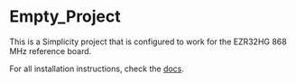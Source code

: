# Empty_Project

This is a Simplicity project that is configured to work for the EZR32HG 868 MHz reference board.


For all installation instructions, check the [docs](docs/INSTALL.md).